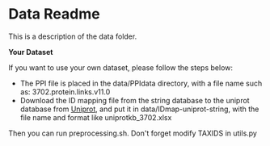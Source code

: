 # Data Readme

This is a description of the data folder.

**Your Dataset**

If you want to use your own dataset, please follow the steps below:

* The PPI file is placed in the data/PPIdata directory, with a file name such as: 3702.protein.links.v11.0
* Download the ID mapping file from the string database to the uniprot database from [Uniprot](https://www.uniprot.org/), and put it in data/IDmap-uniprot-string, with the file name and format like uniprotkb_3702.xlsx

Then you can run preprocessing.sh. Don't forget modify TAXIDS in utils.py

